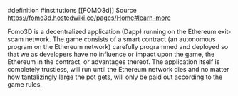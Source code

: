 #definition 
#institutions [[FOMO3d]]
Source
https://fomo3d.hostedwiki.co/pages/Home#learn-more

Fomo3D is a decentralized application (Dapp) running on the Ethereum exit-scam network. The game consists of a smart contract (an autonomous program on the Ethereum network) carefully programmed and deployed so that we as developers have no influence or impact upon the game, the Ethereum in the contract, or advantages thereof. The application itself is completely trustless, will run until the Ethereum network dies and no matter how tantalizingly large the pot gets, will only be paid out according to the game rules.


